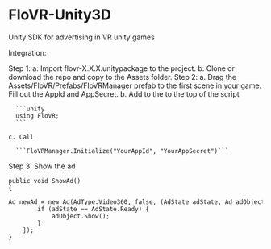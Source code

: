 # FloVR-Unity3D
Unity SDK for advertising in VR unity games

Integration:

Step 1:
           a: Import flovr-X.X.X.unitypackage to the project.
	   b: Clone or download the repo and copy to the Assets folder.
Step 2:
          a. Drag the Assets/FloVR/Prefabs/FloVRManager prefab to the first scene in your game. Fill out the AppId and AppSecret.
	  b. Add to the to the top of the script 
	 
	  ```unity
	  using FloVR;
	  ```
	 
	c. Call 
	 
	  ```FloVRManager.Initialize("YourAppId", "YourAppSecret")```

Step 3: Show the ad

```
public void ShowAd()
{
	Ad newAd = new Ad(AdType.Video360, false, (AdState adState, Ad adObject) => {
		if (adState == AdState.Ready) {
			adObject.Show();
 		}
 	});
}
```
